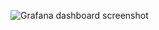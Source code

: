 ![Grafana dashboard screenshot](https://github.com/adavarski/apps-prometehus-graphana-monitoring/blob/main/graphana.png)
